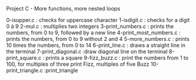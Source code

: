 Project C - More functions, more nested loops

0-isupper.c : checks for uppercase character
1-isdigit.c : checks for a digit 0 à 9
2-mul.c : multiplies two integers
3-print_numbers.c : prints the numbers, from 0 to 9, followed by a new line
4-print_most_numbers.c : prints the numbers, from 0 to 9 without 2 and 4
5-more_numbers.c : prints 10 times the numbers, from 0 to 14
6-print_line.c : draws a straight line in the terminal
7-print_diagonal.c :draw diagonal line on the terminal
8-print_square.c : prints a square
9-fizz_buzz.c : print the numbers from 1 to 100, for multiples of three print Fizz, multiples of five Buzz
10-print_triangle.c :print_triangle
